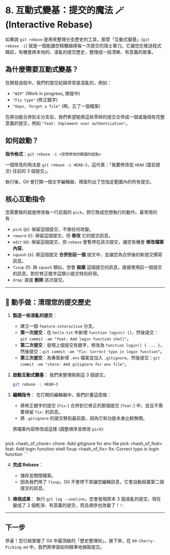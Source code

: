 # 8. 互動式變基：提交的魔法 🪄 (Interactive Rebase)

如果說 `git rebase` 是用來整理分支歷史的工具，那麼「互動式變基」(`git rebase -i`) 就是一個能讓您精雕細琢每一次提交的瑞士軍刀。它讓您在推送程式碼前，有機會將本地的、凌亂的提交歷史，整理成一段清晰、有意義的故事。

## 為什麼需要互動式變基？

在開發過程中，我們的提交紀錄常常是混亂的，例如：

*   `"WIP"` (Work in progress, 開發中)
*   `"Fix typo"` (修正錯字)
*   `"Oops, forgot a file"` (啊，忘了一個檔案)

在將功能合併到主分支前，我們希望能將這些零碎的提交合併成一個或幾個有完整意義的提交，例如 `"feat: Implement user authentication"`。

## 如何啟動？

**指令格式**：`git rebase -i <您想修改的範圍的起點>`

一個常見的用法是 `git rebase -i HEAD~3`，這代表：「我要修改從 `HEAD` (當前提交) 往前的 3 個提交」。

執行後，Git 會打開一個文字編輯器，裡面列出了您指定範圍內的所有提交。

## 核心互動指令

您需要做的就是修改每一行前面的 `pick`，把它換成您想執行的動作。最常用的有：

*   `pick` (p): 保留這個提交，不做任何改變。
*   `reword` (r): 保留這個提交，但 **修改** 它的提交訊息。
*   `edit` (e): 保留這個提交，但 `rebase` 會暫停在該次提交，讓您有機會 **修改檔案內容**。
*   `squash` (s): 將這個提交 **合併到前一個** 提交中，並讓您為合併後的新提交撰寫訊息。
*   `fixup` (f): 與 `squash` 類似，但會 **拋棄** 這個提交的訊息，直接使用前一個提交的訊息。對於修正錯字這類小提交特別好用。
*   `drop`: 直接 **刪除** 該次提交。

---

## 💪 動手做：清理您的提交歷史

1.  **製造一些凌亂的提交**：
    *   建立一個 `feature-interactive` 分支。
    *   **第一次提交**：在 `hello.txt` 中新增 `function login() {}`，然後提交：`git commit -am "feat: Add login function shell"`。
    *   **第二次提交**：發現上個提交有錯字，修改為 `function login() { ... }`，然後提交：`git commit -am "fix: Correct typo in login function"`。
    *   **第三次提交**：為專案新增 `.env` 檔案並加入 `.gitignore`，然後提交：`git commit -am "chore: Add gitignore for env file"`。

2.  **啟動互動式變基**：
    我們來整理剛剛這 3 個提交。
    ```bash
    git rebase -i HEAD~3
    ```

3.  **編輯指令**：
    在打開的編輯器中，我們計畫這麼做：
    *   將修正錯字的提交 (`fix:`) 合併到它修正的那個提交 (`feat:`) 中，並且不需要保留 `fix:` 的訊息。
    *   將 `.gitignore` 的提交移到最前面，因為它和功能本身比較無關。

    將檔案內容修改成這樣 (調整順序並修改 `pick`):
    ```
pick <hash_of_chore> chore: Add gitignore for env file
pick <hash_of_feat> feat: Add login function shell
fixup <hash_of_fix> fix: Correct typo in login function
    ```

4.  **完成 Rebase**：
    *   儲存並關閉檔案。
    *   因為我們用了 `fixup`，Git 不會停下來讓您編輯訊息，它會自動拋棄第二個提交的訊息。

5.  **檢視成果**：
    執行 `git log --oneline`，您會發現原本 3 個凌亂的提交，現在變成了 2 個乾淨、有意義的提交，而且順序也改變了！✨

---

## 下一步

恭喜！您已經掌握了 Git 中最頂級的「歷史整理術」。接下來，在 `09-Cherry-Picking.md` 中，我們將學習如何精準地摘取提交。
